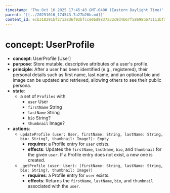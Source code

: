 ```yaml
---
timestamp: 'Thu Oct 16 2025 17:45:43 GMT-0400 (Eastern Daylight Time)'
parent: '[[../20251016_174543.7a27b26b.md]]'
content_id: ecb318291bf271a8d6f92bfcce0bd9837a32c8d4b67f58698b673111bfa39161
---
```


# concept: UserProfile

* **concept**: UserProfile \[User]
* **purpose**: Store mutable, descriptive attributes of a user's profile.
* **principle**: After a user has been identified (e.g., registered), their personal details such as first name, last name, and an optional bio and image can be updated and retrieved, allowing others to see their public persona.
* **state**:
  * a set of `Profiles` with
    * `user` User
    * `firstName` String
    * `lastName` String
    * `bio` String?
    * `thumbnail` Image?
* **actions**:
  * `updateProfile (user: User, firstName: String, lastName: String, bio: String?, thumbnail: Image?): Empty`
    * **requires**: a Profile entry for `user` exists.
    * **effects**: Updates the `firstName`, `lastName`, `bio`, and `thumbnail` for the given `user`. If a Profile entry does not exist, a new one is created.
  * `_getProfile (user: User): (firstName: String, lastName: String, bio: String?, thumbnail: Image?)`
    * **requires**: a Profile entry for `user` exists.
    * **effects**: Returns the `firstName`, `lastName`, `bio`, and `thumbnail` associated with the `user`.
